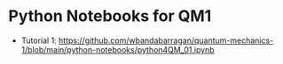 # Python Notebooks for QM1

- Tutorial 1: https://github.com/wbandabarragan/quantum-mechanics-1/blob/main/python-notebooks/python4QM_01.ipynb
